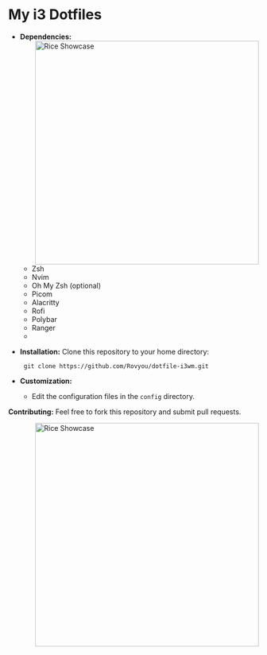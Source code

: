 # My i3 Dotfiles

* **Dependencies:**
    <img src="https://github.com/Rovyou/dotfile-i3wm/blob/main/images/desktop.png?raw=true" alt="Rice Showcase" align="right" width="450px" bottom="400px">
    * Zsh
    * Nvim
    * Oh My Zsh (optional)
    * Picom
    * Alacritty
    * Rofi
    * Polybar
    * Ranger
    * 
* **Installation:**
       Clone this repository to your home directory:

       
       git clone https://github.com/Rovyou/dotfile-i3wm.git
       
* **Customization:**
    * Edit the configuration files in the `config` directory.

**Contributing:**
Feel free to fork this repository and submit pull requests.

<img src="https://github.com/Rovyou/dotfile-i3wm/blob/main/images/desktop.gif?raw=true" alt="Rice Showcase" align="right" width="450px" bottom="400px">

